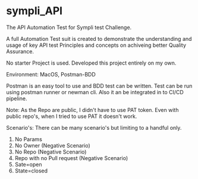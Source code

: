 # sympli_API

The API Automation Test for Sympli test Challenge.

A full Automation Test suit is created to demonstrate the understanding and usage of key API test Principles and concepts on achiveing better Quality Assurance.

No starter Project is used. Developed this project entirely on my own.

Environment: MacOS, Postman-BDD

Postman is an easy tool to use and BDD test can be written. Test can be run using postman runner or newman cli.
Also it an be integrated in to CI/CD pipeline.

Note: As the Repo are public, I didn't have to use PAT token. Even with public repo's, when I tried to use PAT it doesn't work.

Scenario's: There can be many scenario's but limiting to a handful only.

1. No Params
2. No Owner (Negative Scenario)
3. No Repo (Negative Scenario)
4. Repo with no Pull request (Negative Scenario)
5. Sate=open
6. State=closed
